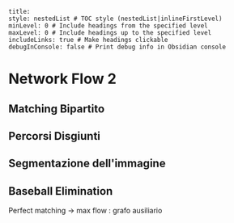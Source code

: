 ```table-of-contents
title: 
style: nestedList # TOC style (nestedList|inlineFirstLevel)
minLevel: 0 # Include headings from the specified level
maxLevel: 0 # Include headings up to the specified level
includeLinks: true # Make headings clickable
debugInConsole: false # Print debug info in Obsidian console
```
# Network Flow 2

## Matching Bipartito

## Percorsi Disgiunti

## Segmentazione dell'immagine

## Baseball Elimination


Perfect matching -> max flow : grafo ausiliario